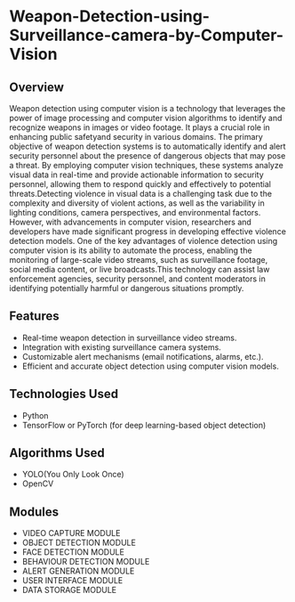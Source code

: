 # Weapon-Detection-using-Surveillance-camera-by-Computer-Vision 
## Overview

Weapon detection using computer vision is a technology that leverages the power of image processing and computer vision algorithms to identify and recognize weapons in images or video footage. It plays a crucial role in enhancing public safetyand security in various domains. The primary objective of weapon detection systems is to automatically identify and alert security personnel about the presence of dangerous objects that may pose a threat. By employing computer vision techniques, these systems analyze visual data in real-time and provide actionable information to security personnel, allowing them to respond quickly and effectively to potential threats.Detecting violence in visual data is a challenging task due to the complexity and diversity of violent actions, as well as the variability in lighting conditions, camera perspectives, and environmental factors. However, with advancements in computer vision, researchers and developers have made significant progress in developing effective violence detection models. One of the key advantages of violence detection using computer vision is its ability to automate the process, enabling the monitoring of large-scale video streams, such as surveillance footage, social media content, or live broadcasts.This technology can assist law enforcement agencies, security personnel, and content moderators in identifying potentially harmful or dangerous situations promptly.

## Features

- Real-time weapon detection in surveillance video streams.
- Integration with existing surveillance camera systems.
- Customizable alert mechanisms (email notifications, alarms, etc.).
- Efficient and accurate object detection using computer vision models.

## Technologies Used

- Python
- TensorFlow or PyTorch (for deep learning-based object detection)

## Algorithms Used 
- YOLO(You Only Look Once)
- OpenCV

## Modules  
- VIDEO CAPTURE MODULE
- OBJECT DETECTION MODULE
- FACE DETECTION MODULE
- BEHAVIOUR DETECTION MODULE
- ALERT GENERATION MODULE
- USER INTERFACE MODULE
- DATA STORAGE MODULE
